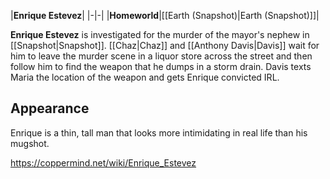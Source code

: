 |**Enrique Estevez**|
|-|-|
|**Homeworld**|[[Earth (Snapshot)\|Earth (Snapshot)]]|

**Enrique Estevez** is investigated for the murder of the mayor's nephew in [[Snapshot\|Snapshot]]. [[Chaz\|Chaz]] and [[Anthony Davis\|Davis]] wait for him to leave the murder scene in a liquor store across the street and then follow him to find the weapon that he dumps in a storm drain. Davis texts Maria the location of the weapon and gets Enrique convicted IRL.

## Appearance
Enrique is a thin, tall man that looks more intimidating in real life than his mugshot.



https://coppermind.net/wiki/Enrique_Estevez